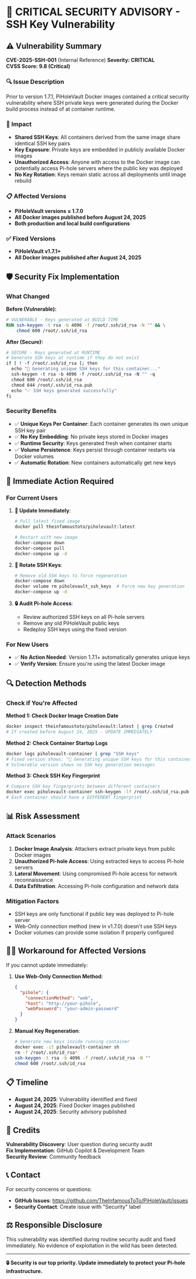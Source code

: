 # 🚨 CRITICAL SECURITY ADVISORY - SSH Key Vulnerability

## ⚠️ Vulnerability Summary

**CVE-2025-SSH-001** (Internal Reference)
**Severity: CRITICAL**  
**CVSS Score: 9.8 (Critical)**

### 🔍 Issue Description

Prior to version 1.7.1, PiHoleVault Docker images contained a critical security vulnerability where SSH private keys were generated during the Docker build process instead of at container runtime.

### 🎯 Impact

- **Shared SSH Keys**: All containers derived from the same image share identical SSH key pairs
- **Key Exposure**: Private keys are embedded in publicly available Docker images
- **Unauthorized Access**: Anyone with access to the Docker image can potentially access Pi-hole servers where the public key was deployed
- **No Key Rotation**: Keys remain static across all deployments until image rebuild

### 📋 Affected Versions

- **PiHoleVault versions ≤ 1.7.0**
- **All Docker images published before August 24, 2025**
- **Both production and local build configurations**

### ✅ Fixed Versions

- **PiHoleVault v1.7.1+**
- **All Docker images published after August 24, 2025**

## 🛡️ Security Fix Implementation

### What Changed

**Before (Vulnerable):**
```dockerfile
# VULNERABLE - Keys generated at BUILD TIME
RUN ssh-keygen -t rsa -b 4096 -f /root/.ssh/id_rsa -N "" && \
    chmod 600 /root/.ssh/id_rsa
```

**After (Secure):**
```dockerfile
# SECURE - Keys generated at RUNTIME
# Generate SSH keys at runtime if they do not exist
if [ ! -f /root/.ssh/id_rsa ]; then
  echo "🔑 Generating unique SSH keys for this container..."
  ssh-keygen -t rsa -b 4096 -f /root/.ssh/id_rsa -N "" -q
  chmod 600 /root/.ssh/id_rsa
  chmod 644 /root/.ssh/id_rsa.pub
  echo "✅ SSH keys generated successfully"
fi
```

### Security Benefits

- ✅ **Unique Keys Per Container**: Each container generates its own unique SSH key pair
- ✅ **No Key Embedding**: No private keys stored in Docker images
- ✅ **Runtime Security**: Keys generated fresh when container starts
- ✅ **Volume Persistence**: Keys persist through container restarts via Docker volumes
- ✅ **Automatic Rotation**: New containers automatically get new keys

## 🚨 Immediate Action Required

### For Current Users

1. **🔄 Update Immediately**:
   ```bash
   # Pull latest fixed image
   docker pull theinfamoustoto/piholevault:latest
   
   # Restart with new image
   docker-compose down
   docker-compose pull
   docker-compose up -d
   ```

2. **🔑 Rotate SSH Keys**:
   ```bash
   # Remove old SSH keys to force regeneration
   docker-compose down
   docker volume rm piholevault_ssh_keys  # Force new key generation
   docker-compose up -d
   ```

3. **🔒 Audit Pi-hole Access**:
   - Review authorized SSH keys on all Pi-hole servers
   - Remove any old PiHoleVault public keys
   - Redeploy SSH keys using the fixed version

### For New Users

- ✅ **No Action Needed**: Version 1.7.1+ automatically generates unique keys
- ✅ **Verify Version**: Ensure you're using the latest Docker image

## 🔍 Detection Methods

### Check if You're Affected

**Method 1: Check Docker Image Creation Date**
```bash
docker inspect theinfamoustoto/piholevault:latest | grep Created
# If created before August 24, 2025 - UPDATE IMMEDIATELY
```

**Method 2: Check Container Startup Logs**
```bash
docker logs piholevault-container | grep "SSH keys"
# Fixed version shows: "🔑 Generating unique SSH keys for this container..."
# Vulnerable version shows no SSH key generation messages
```

**Method 3: Check SSH Key Fingerprint**
```bash
# Compare SSH key fingerprints between different containers
docker exec piholevault-container ssh-keygen -lf /root/.ssh/id_rsa.pub
# Each container should have a DIFFERENT fingerprint
```

## 📊 Risk Assessment

### Attack Scenarios

1. **Docker Image Analysis**: Attackers extract private keys from public Docker images
2. **Unauthorized Pi-hole Access**: Using extracted keys to access Pi-hole servers
3. **Lateral Movement**: Using compromised Pi-hole access for network reconnaissance
4. **Data Exfiltration**: Accessing Pi-hole configuration and network data

### Mitigation Factors

- SSH keys are only functional if public key was deployed to Pi-hole server
- Web-Only connection method (new in v1.7.0) doesn't use SSH keys
- Docker volumes can provide some isolation if properly configured

## 🏃‍♂️ Workaround for Affected Versions

If you cannot update immediately:

1. **Use Web-Only Connection Method**:
   ```json
   {
     "pihole": {
       "connectionMethod": "web",
       "host": "http://your-pihole",
       "webPassword": "your-admin-password"
     }
   }
   ```

2. **Manual Key Regeneration**:
   ```bash
   # Generate new keys inside running container
   docker exec -it piholevault-container sh
   rm -f /root/.ssh/id_rsa*
   ssh-keygen -t rsa -b 4096 -f /root/.ssh/id_rsa -N ""
   chmod 600 /root/.ssh/id_rsa
   ```

## 📋 Timeline

- **August 24, 2025**: Vulnerability identified and fixed
- **August 24, 2025**: Fixed Docker images published
- **August 24, 2025**: Security advisory published

## 🤝 Credits

**Vulnerability Discovery**: User question during security audit  
**Fix Implementation**: GitHub Copilot & Development Team  
**Security Review**: Community feedback

## 📞 Contact

For security concerns or questions:
- **GitHub Issues**: https://github.com/TheInfamousToTo/PiHoleVault/issues
- **Security Contact**: Create issue with "Security" label

## ⚖️ Responsible Disclosure

This vulnerability was identified during routine security audit and fixed immediately. No evidence of exploitation in the wild has been detected.

---

**🔒 Security is our top priority. Update immediately to protect your Pi-hole infrastructure.**
